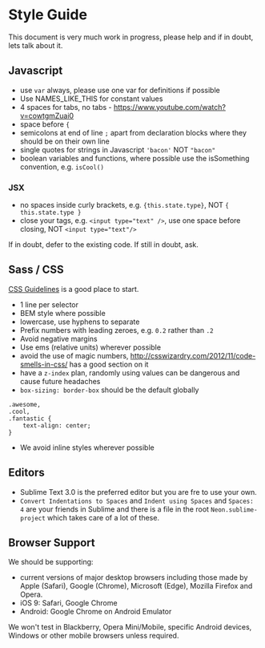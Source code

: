 # Style Guide

This document is very much work in progress, please help and if in doubt, lets talk about it.

## Javascript

- use `var` always, please use one var for definitions if possible
- Use NAMES_LIKE_THIS for constant values
- 4 spaces for tabs, no tabs - https://www.youtube.com/watch?v=cowtgmZuai0
- space before `{`
- semicolons at end of line `;` apart from declaration blocks where they should be on their own line
- single quotes for strings in Javascript `'bacon'` NOT `"bacon"`
- boolean variables and functions, where possible use the isSomething convention, e.g. `isCool()`

### JSX

- no spaces inside curly brackets, e.g. `{this.state.type}`, NOT `{ this.state.type }`
- close your tags, e.g. `<input type="text" />`, use one space before closing, NOT `<input type="text"/>`

If in doubt, defer to the existing code. If still in doubt, ask.

## Sass / CSS

[CSS Guidelines](http://cssguidelin.es/) is a good place to start.

- 1 line per selector
- BEM style where possible
- lowercase, use hyphens to separate
- Prefix numbers with leading zeroes, e.g. `0.2` rather than `.2`
- Avoid negative margins
- Use ems (relative units) wherever possible
- avoid the use of magic numbers, http://csswizardry.com/2012/11/code-smells-in-css/ has a good section on it
- have a `z-index` plan, randomly using values can be dangerous and cause future headaches
- `box-sizing: border-box` should be the default globally

```
.awesome,
.cool,
.fantastic {
    text-align: center;
}
```

- We avoid inline styles wherever possible

## Editors

- Sublime Text 3.0 is the preferred editor but you are fre to use your own.
- `Convert Indentations to Spaces` and `Indent using Spaces` and `Spaces: 4` are your friends in Sublime and there is a file in the root `Neon.sublime-project` which takes care of a lot of these.

## Browser Support

We should be supporting:

- current versions of major desktop browsers including those made by Apple (Safari), Google (Chrome), Microsoft (Edge), Mozilla Firefox and Opera.
- iOS 9: Safari, Google Chrome
- Android: Google Chrome on Android Emulator

We won't test in Blackberry, Opera Mini/Mobile, specific Android devices, Windows or other mobile browsers unless required.
